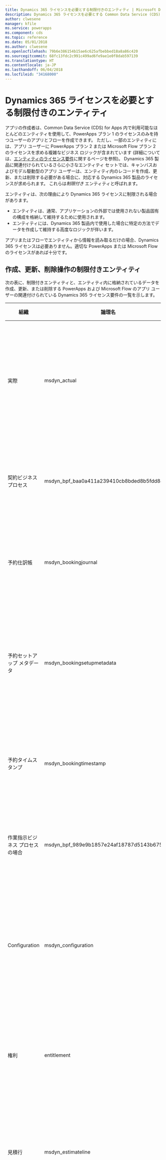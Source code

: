 ```yaml
---
title: Dynamics 365 ライセンスを必要とする制限付きのエンティティ | Microsoft Docs
description: Dynamics 365 ライセンスを必要とする Common Data Service (CDS) for Apps の制限付きエンティティのリストです。
author: clwesene
manager: kfile
ms.service: powerapps
ms.component: cds
ms.topic: reference
ms.date: 05/01/2018
ms.author: clwesene
ms.openlocfilehash: 79b6e386154b15ae6c625afbebbed18a8a86c420
ms.sourcegitcommit: 68fc13fdc2c991c499ad6fe9ae1e0f8dab597139
ms.translationtype: HT
ms.contentlocale: ja-JP
ms.lasthandoff: 06/04/2018
ms.locfileid: "34168000"
---
```

# <a name="restricted-entities-requiring-dynamics-365-licenses"></a>Dynamics 365 ライセンスを必要とする制限付きのエンティティ
アプリの作成者は、Common Data Service (CDS) for Apps 内で利用可能なほとんどのエンティティを使用して、PowerApps プラン 1 のライセンスのみを持つユーザーのアプリとフローを作成できます。 ただし、一部のエンティティには、アプリ ユーザーに PowerApps プラン 2 または Microsoft Flow プラン 2 のライセンスを求める複雑なビジネス ロジックが含まれています (詳細については、[エンティティのライセンス要件](data-platform-entity-licenses.md)に関するページを参照)。 Dynamics 365 製品に関連付けられているさらに小さなエンティティ セットでは、キャンバスおよびモデル駆動型のアプリ ユーザーは、エンティティ内のレコードを作成、更新、または削除する必要がある場合に、対応する Dynamics 365 製品のライセンスが求められます。 これらは*制限付き* エンティティと呼ばれます。

エンティティは、次の理由により Dynamics 365 ライセンスに制限される場合があります。

* エンティティは、通常、アプリケーションの外部では使用されない製品固有の構成を格納して維持するために使用されます。
* エンティティには、Dynamics 365 製品内で使用した場合に特定の方法でデータを作成して維持する高度なロジックが伴います。

アプリまたはフローでエンティティから情報を読み取るだけの場合、Dynamics 365 ライセンスは必要ありません。適切な PowerApps または Microsoft Flow のライセンスがあれば十分です。 

## <a name="restricted-entities-for-create-update-and-delete-operations"></a>作成、更新、削除操作の制限付きエンティティ
次の表に、制限付きエンティティと、エンティティ内に格納されているデータを作成、更新、または削除する PowerApps および Microsoft Flow のアプリ ユーザーの関連付けられている Dynamics 365 ライセンス要件の一覧を示します。 

|組織  |論理名  |必要なライセンス  |
|---------|---------|---------|
実際 |msdyn_actual |Dynamics 365 for Field Service <br> **または** Dynamics 365 for Project Service Automation<br>**または** Dynamics 365 Customer Engagement プラン <br> **または** Dynamics 365 プラン
契約ビジネス プロセス |msdyn_bpf_baa0a411a239410cb8bded8b5fdd88e3 |Dynamics 365 for Field Service<br>**または** Dynamics 365 Customer Engagement プラン <br> **または** Dynamics 365 プラン
予約仕訳帳 | msdyn_bookingjournal|Dynamics 365 for Field Service<br>**または** Dynamics 365 Customer Engagement プラン <br> **または** Dynamics 365 プラン
予約セットアップ メタデータ | msdyn_bookingsetupmetadata|Dynamics 365 for Field Service <br> **または** Dynamics 365 for Project Service Automation<br>**または** Dynamics 365 Customer Engagement プラン <br> **または** Dynamics 365 プラン
予約タイムスタンプ | msdyn_bookingtimestamp|Dynamics 365 for Field Service<br>**または** Dynamics 365 Customer Engagement プラン <br> **または** Dynamics 365 プラン
作業指示ビジネス プロセスの場合 |msdyn_bpf_989e9b1857e24af18787d5143b67523b |Dynamics 365 for Field Service<br>**または** Dynamics 365 Customer Engagement プラン <br> **または** Dynamics 365 プラン
Configuration |msdyn_configuration |Dynamics 365 for Field Service <br> **または** Dynamics 365 for Project Service Automation<br>**または** Dynamics 365 Customer Engagement プラン <br> **または** Dynamics 365 プラン
権利 | entitlement | Dynamics 365 for Customer Service, Enterprise edition <br>**または** Dynamics 365 Customer Engagement プラン <br> **または** Dynamics 365 プラン
見積行|msdyn_estimateline|Dynamics 365 for Project Service Automation<br>**または** Dynamics 365 Customer Engagement プラン <br> **または** Dynamics 365 プラン
見積もり|msdyn_estimate |Dynamics 365 for Project Service Automation<br>**または** Dynamics 365 Customer Engagement プラン <br> **または** Dynamics 365 プラン
ファクト|msdyn_fact |Dynamics 365 for Project Service Automation<br>**または** Dynamics 365 Customer Engagement プラン <br> **または** Dynamics 365 プラン
フィールド サービス設定 |msdyn_fieldservicesetting |Dynamics 365 for Field Service<br>**または** Dynamics 365 Customer Engagement プラン <br> **または** Dynamics 365 プラン
フィールド サービス システム ジョブ |msdyn_fieldservicesystemjob |Dynamics 365 for Field Service<br>**または** Dynamics 365 Customer Engagement プラン <br> **または** Dynamics 365 プラン
目標 | goal | Dynamics 365 for Sales Professional、 <br>**または** Dynamics 365 for Sales, Enterprise edition、 <br>**または** Dynamics 365 Customer Engagement プラン <br> **または** Dynamics 365 プラン
インシデント | incident | Dynamics 365 for Customer Service, Enterprise edition <br>**または** Dynamics 365 Customer Engagement プラン <br> **または** Dynamics 365 プラン
在庫仕訳帳 |msdyn_inventoryjournal |Dynamics 365 for Field Service<br>**または** Dynamics 365 Customer Engagement プラン <br> **または** Dynamics 365 プラン
請求書プロセス |msdyn_bpf_d8f9dc7f099f44db9d641dd81fbd470d |Dynamics 365 for Project Service Automation<br>**または** Dynamics 365 Customer Engagement プラン <br> **または** Dynamics 365 プラン
旅行 | journey | Dynamics 365 for Marketing <br> **または** Dynamics 365 Customer Engagement プラン <br> **または** Dynamics 365 プラン
ナレッジ記事 | knowledgearticle | Dynamics 365 for Customer Service, Enterprise edition <br>**または** Dynamics 365 Customer Engagement プラン <br> **または** Dynamics 365 プラン
組織単位 |msdyn_organizationalunit |Dynamics 365 for Field Service <br> **または** Dynamics 365 for Project Service Automation<br>**または** Dynamics 365 Customer Engagement プラン <br> **または** Dynamics 365 プラン
製品の在庫 |msdyn_productinventory |Dynamics 365 for Field Service<br>**または** Dynamics 365 Customer Engagement プラン <br> **または** Dynamics 365 プラン
プロジェクト パラメーター|msdyn_projectparameter |Dynamics 365 for Project Service Automation<br>**または** Dynamics 365 Customer Engagement プラン <br> **または** Dynamics 365 プラン
プロジェクト ステージ| msdyn_bpf_665e73aa18c247d886bfc50499c73b82|Dynamics 365 for Project Service Automation<br>**または** Dynamics 365 Customer Engagement プラン <br> **または** Dynamics 365 プラン
プロジェクト タスクの依存関係|msdyn_projecttaskdependency |Dynamics 365 for Project Service Automation<br>**または** Dynamics 365 Customer Engagement プラン <br> **または** Dynamics 365 プラン
プロジェクト タスク|msdyn_projecttask |Dynamics 365 for Project Service Automation<br>**または** Dynamics 365 Customer Engagement プラン <br> **または** Dynamics 365 プラン
プロジェクト チーム メンバー|msdyn_projecteam |Dynamics 365 for Project Service Automation<br>**または** Dynamics 365 Customer Engagement プラン <br> **または** Dynamics 365 プラン
注文書ビジネス プロセス | msdyn_bpf_2c5fe86acc8b414b8322ae571000c799|Dynamics 365 for Field Service<br>**または** Dynamics 365 Customer Engagement プラン <br> **または** Dynamics 365 プラン
リソース割り当ての詳細 (非推奨)|msdyn_resourceassignmentdetail |Dynamics 365 for Project Service Automation<br>**または** Dynamics 365 Customer Engagement プラン <br> **または** Dynamics 365 プラン
リソースの割り当て|msdyn_resourceassignment |Dynamics 365 for Project Service Automation<br>**または** Dynamics 365 Customer Engagement プラン <br> **または** Dynamics 365 プラン
リソースの制限 (非推奨) |msdyn_workorderresourcerestriction | Dynamics 365 for Field Service<br>**または** Dynamics 365 Customer Engagement プラン <br> **または** Dynamics 365 プラン
ルーティング規則セット | routingrule | Dynamics 365 for Customer Service, Enterprise edition <br>**または** Dynamics 365 Customer Engagement プラン <br> **または** Dynamics 365 プラン
スケジュール ボードの設定 |msdyn_scheduleboardsetting |Dynamics 365 for Field Service <br> **または** Dynamics 365 for Project Service Automation<br>**または** Dynamics 365 Customer Engagement プラン <br> **または** Dynamics 365 プラン
スケジューリング パラメーター |msdyn_schedulingparameter |Dynamics 365 for Field Service <br> **または** Dynamics 365 for Project Service Automation<br>**または** Dynamics 365 Customer Engagement プラン <br> **または** Dynamics 365 プラン
SLA| sla | Dynamics 365 for Customer Service, Enterprise edition <br>**または** Dynamics 365 Customer Engagement プラン <br> **または** Dynamics 365 プラン
システム ユーザー スケジューラの設定 |msdyn_systemuserschedulersetting|Dynamics 365 for Field Service <br> **または** Dynamics 365 for Project Service Automation<br>**または** Dynamics 365 Customer Engagement プラン <br> **または** Dynamics 365 プラン
トランザクション接続|msdyn_transactionconnection |Dynamics 365 for Project Service Automation<br>**または** Dynamics 365 Customer Engagement プラン <br> **または** Dynamics 365 プラン
トランザクション発生元|msdyn_transactionorigin |Dynamics 365 for Project Service Automation<br>**または** Dynamics 365 Customer Engagement プラン <br> **または** Dynamics 365 プラン
トランザクションの種類|msdyn_transactiontype |Dynamics 365 for Project Service Automation<br>**または** Dynamics 365 Customer Engagement プラン <br> **または** Dynamics 365 プラン
一意の番号|msdyn_uniquenumber |Dynamics 365 for Field Service<br>**または** Dynamics 365 Customer Engagement プラン <br> **または** Dynamics 365 プラン
作業指示ビジネス プロセス |msdyn_bpf_d3d97bac8c294105840e99e37a9d1c39 |Dynamics 365 for Field Service<br>**または** Dynamics 365 Customer Engagement プラン <br> **または** Dynamics 365 プラン
作業指示の詳細生成キュー (非推奨)|msdyn_workorderdetailsgenerationqueue |Dynamics 365 for Field Service<br>**または** Dynamics 365 Customer Engagement プラン <br> **または** Dynamics 365 プラン

## <a name="licensing"></a>ライセンス
PowerApps および Dynamics 365 のライセンスの詳細については、「[ライセンスの概要](../../administrator/pricing-billing-skus.md)」ページを参照してください。


